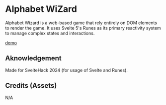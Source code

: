# Alphabet WiZard

Alphabet Wizard is a web-based game that rely entirely on DOM elements to render the game. It uses Svelte 5's Runes as its primary reactivity system to manage complex states and interactions.

[demo](https://alphabet-wizard.pages.dev)

## Aknowledgement

Made for SvelteHack 2024 (for usage of Svelte and Runes).

## Credits (Assets)

N/A
